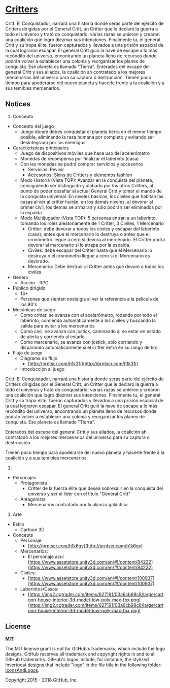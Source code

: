 # [Critters](2018.4.20f1)

Critt: El Conquistador, narrará una historia donde serás parte del ejército de Critters dirigidas por el General Critt, un Critter que le declaró la guerra a todo el universo y trató de conquistarlo; varias razas se unieron y crearon una coalición que logró diezmar sus intenciones. Finalmente tu, el general Critt y su tropa élite, fueron capturados y llevados a una prisión espacial de la cual lograron escapar. El general Critt guió la nave de escape a lo más recóndito del universo, encontrando un planeta lleno de recursos donde podrán volver a establecer una colonia y reorganizar los planes de conquista. Ese planeta es llamado "Tierra".
Enterados del escape del general Critt y sus aliados, la coalición ah contratado a los mejores mercenarios del universo para su captura o destrucción.
Tienen poco tiempo para apoderarse del nuevo planeta y hacerle frente a la coalición y a sus temibles mercenarios.

## Notices

1. Concepto
  - Concepto del juego
    - Juego donde debes conquistar el planeta tierra en el menor tiempo posible, eliminando la raza humana por completo y evitando ser desintegrado por los enemigos
  - Características principales
    - Juego de dispositivos móviles que hace uso del acelerómetro
    - Monedas de recompensa por finalizar el laberinto (casa)
    - Con las monedas se podrá comprar servicios y accesorios
      - Servicios: Revivir
      - Accesorios: Skins de Critters y elementos fashion
    - Modo Historia (Vista TOP): Avanzar en la conquista del planeta, consiguiendo ser distinguido y alabado por los otros Critters, al punto de poder desafiar al actual General Critt y tomar el mando de la conquista universal. En niveles básicos, los civiles que habitan las casas al ver al critter huirán, en los demás niveles, al devorar al primer civil, los demás se armaran y sólo podrán ser eliminados por la espalda.
    - Modo Multijugador (Vista TOP): 5 personas entran a un laberinto, tomando los roles aleatoriamente de 1 Critter, 3 Civiles, 1 Mercenario
      - Critter: debe devorar a todos los civiles y escapar del laberinto (casa), antes que el mercenario lo destruya o antes que el cronómetro llegue a cero si devora al mercenario. El Critter podra devorar al mercenario si lo atrapa por la espalda.
      - Civiles: debe escapar del Critter hasta que el Mercenario lo destruya o el cronómetro llegue a cero si el Mercenario es devorado.
      - Mercenario: Debe destruir al Critter antes que devore a todos los civiles
  - Género
    - Acción - RPG
  - Público dirigido
    - 13+
    - Personas que sientan nostalgia al ver la referencia a la película de los 80&#39;s
  - Mecánicas de juego
    - Como critter, se avanza con el acelerómetro, rodando por todo el laberinto, comiendo automáticamente a los civiles y buscando la salida para evitar a los mercenarios
    - Como civil, se avanza con jostick, caminando al no estar en estado de alerta y corriendo al estarlo
    - Como mercenario, se avanza con jostick, solo corriendo y disparando automáticamente si el critter entra en su rango de tiro
  - Flujo de juego
    - Diagrama de flujo
      - [http://prntscr.com/h1k31i](http://prntscr.com/h1k31i)
    - Introducción al juego

Critt: El Conquistador, narrará una historia donde serás parte del ejército de Critters dirigidas por el General Critt, un Critter que le declaró la guerra a todo el universo y trató de conquistarlo; varias razas se unieron y crearon una coalición que logró diezmar sus intenciones. Finalmente tu, el general Critt y su tropa élite, fueron capturados y llevados a una prisión espacial de la cual lograron escapar. El general Critt guió la nave de escape a lo más recóndito del universo, encontrando un planeta lleno de recursos donde podrán volver a establecer una colonia y reorganizar los planes de conquista. Ese planeta es llamado &quot;Tierra&quot;.

Enterados del escape del general Critt y sus aliados, la coalición ah contratado a los mejores mercenarios del universo para su captura o destrucción.

Tienen poco tiempo para apoderarse del nuevo planeta y hacerle frente a la coalición y a sus temibles mercenarios.

1.
  - Personajes
    - Protagonista
      - Critter de la fuerza élite que desea sobresalir en la conquista del universo y ser el líder con el título &quot;General Critt&quot;
    - Antagonista
      - Mercenarios contratado por la alianza galáctica.

1. Arte
  - Estilo
    - Cartoon 3D
  - Concepts
    - Personaje:
      - [http://prntscr.com/h1k6gv](http://prntscr.com/h1k6gv)
    - Mercenarios:
      - El personaje azul [https://www.assetstore.unity3d.com/en/#!/content/84232](https://www.assetstore.unity3d.com/en/#!/content/84232)
    - Civiles:
      - [https://www.assetstore.unity3d.com/en/#!/content/100937](https://www.assetstore.unity3d.com/en/#!/content/100937)
    - Laberintos/Casas:
      - [https://img2.cgtrader.com/items/627191/03a6cb98c8/large/cartoon-house-interior-3d-model-low-poly-max-fbx.png](https://img2.cgtrader.com/items/627191/03a6cb98c8/large/cartoon-house-interior-3d-model-low-poly-max-fbx.png)

## License

**[MIT](LICENSE)**

The MIT license grant is not for GitHub's trademarks, which include the logo
designs. GitHub reserves all trademark and copyright rights in and to all
GitHub trademarks. GitHub's logos include, for instance, the stylized
Invertocat designs that include "logo" in the file title in the following
folder: [IconsAndLogos](src/UnityExtension/Assets/Editor/GitHub.Unity/IconsAndLogos).

Copyright 2015 - 2018 GitHub, Inc.
